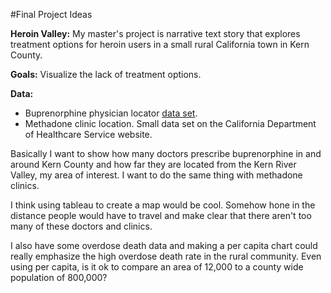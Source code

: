 #Final Project Ideas 

**Heroin Valley:** My master's project is narrative text story that explores treatment options for heroin users in a small rural California town in Kern County. 

**Goals:** Visualize the lack of treatment options. 

**Data:** 
* Buprenorphine physician locator [data set](/http://www.samhsa.gov/medication-assisted-treatment/physician-program-data/treatment-physician-locator). 
*  Methadone clinic location. Small data set on the California Department of Healthcare Service website. 

Basically I want to show how many doctors prescribe buprenorphine in and around Kern County and how far they are located from the Kern River Valley, my area of interest. I want to do the same thing with methadone clinics. 

I think using tableau to create a map would be cool. Somehow hone in the distance people would have to travel and make clear that there aren't too many of these doctors and clinics. 

I also have some overdose death data and making a per capita chart could really emphasize the high overdose death rate in the rural community. Even using per capita, is it ok to compare an area of 12,000 to a county wide population of 800,000? 




